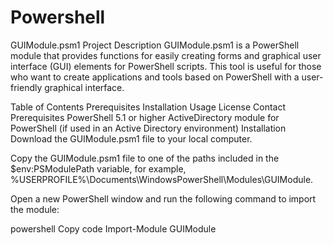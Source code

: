 # Powershell
GUIModule.psm1
Project Description
GUIModule.psm1 is a PowerShell module that provides functions for easily creating forms and graphical user interface (GUI) elements for PowerShell scripts. This tool is useful for those who want to create applications and tools based on PowerShell with a user-friendly graphical interface.

Table of Contents
Prerequisites
Installation
Usage
License
Contact
Prerequisites
PowerShell 5.1 or higher
ActiveDirectory module for PowerShell (if used in an Active Directory environment)
Installation
Download the GUIModule.psm1 file to your local computer.

Copy the GUIModule.psm1 file to one of the paths included in the $env:PSModulePath variable, for example, %USERPROFILE%\Documents\WindowsPowerShell\Modules\GUIModule.

Open a new PowerShell window and run the following command to import the module:

powershell
Copy code
Import-Module GUIModule
